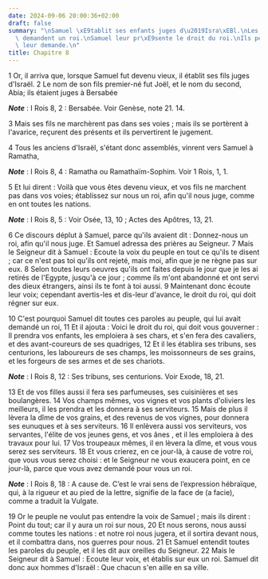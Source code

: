 ```yaml
---
date: 2024-09-06 20:00:36+02:00
draft: false
summary: "\nSamuel \xE9tablit ses enfants juges d\u2019Isra\xEBl.\nLes Isra\xE9lites\
  \ demandent un roi.\nSamuel leur pr\xE9sente le droit du roi.\nIls persistent dans\
  \ leur demande.\n"
title: Chapitre 8
---
```





1 Or, il arriva que, lorsque Samuel fut devenu vieux, il établit ses fils juges d'Israël. 2 Le nom de son fils premier-né fut Joël, et le nom du second, Abia; ils étaient juges à Bersabée

***Note*** :  I Rois 8, 2 : Bersabée. Voir Genèse, note 21. 14.

3 Mais ses fils ne marchèrent pas dans ses voies ; mais ils se portèrent à l'avarice, reçurent des présents et ils pervertirent le jugement.


4 Tous les anciens d'Israël, s'étant donc assemblés, vinrent vers Samuel à Ramatha,

***Note*** :  I Rois 8, 4 : Ramatha ou Ramathaïm-Sophim. Voir 1 Rois, 1, 1.

5 Et lui dirent : Voilà que vous êtes devenu vieux, et vos fils ne marchent pas dans vos voies; établissez sur nous un roi, afin qu'il nous juge, comme en ont toutes les nations.

***Note*** :  I Rois 8, 5 : Voir Osée, 13, 10 ; Actes des Apôtres, 13, 21.


6 Ce discours déplut à Samuel, parce qu'ils avaient dit : Donnez-nous un roi, afin qu'il nous juge. Et Samuel adressa des prières au Seigneur. 7 Mais le Seigneur dit à Samuel : Ecoute la voix du peuple en tout ce qu'ils te disent ; car ce n'est pas toi qu'ils ont rejeté, mais moi, afin que je ne règne pas sur eux. 8 Selon toutes leurs oeuvres qu'ils ont faites depuis le jour que je les ai retirés de l'Egypte, jusqu'à ce jour ; comme ils m'ont abandonné et ont servi des dieux étrangers, ainsi ils te font à toi aussi. 9 Maintenant donc écoute leur voix; cependant avertis-les et dis-leur d'avance, le droit du roi, qui doit régner sur eux.


10 C'est pourquoi Samuel dit toutes ces paroles au peuple, qui lui avait demandé un roi, 11 Et il ajouta : Voici le droit du roi, qui doit vous gouverner : Il prendra vos enfants, les emploiera à ses chars, et s'en fera des cavaliers, et des avant-coureurs de ses quadriges, 12 Et il les établira ses tribuns, ses centurions, les laboureurs de ses champs, les moissonneurs de ses grains, et les forgeurs de ses armes et de ses chariots.

***Note*** :  I Rois 8, 12 : Ses tribuns, ses centurions. Voir Exode, 18, 21.

13 Et de vos filles aussi il fera ses parfumeuses, ses cuisinières et ses boulangères. 14 Vos champs mêmes, vos vignes et vos plants d'oliviers les meilleurs, il les prendra et les donnera à ses serviteurs. 15 Mais de plus il lèvera la dîme de vos grains, et des revenus de vos vignes, pour donnera ses eunuques et à ses serviteurs. 16 Il enlèvera aussi vos serviteurs, vos servantes, l'élite de vos jeunes gens, et vos ânes , et il les emploiera à des travaux pour lui. 17 Vos troupeaux mêmes, il en lèvera la dîme, et vous vous serez ses serviteurs. 18 Et vous crierez, en ce jour-là, à cause de votre roi, que vous vous serez choisi : et le Seigneur ne vous exaucera point, en ce jour-là, parce que vous avez demandé pour vous un roi.

***Note*** :  I Rois 8, 18 : A cause de. C’est le vrai sens de l’expression hébraïque, qui, à la rigueur et au pied de la lettre, signifie de la face de (a facie), comme a traduit la Vulgate.


19 Or le peuple ne voulut pas entendre la voix de Samuel ; mais ils dirent : Point du tout; car il y aura un roi sur nous, 20 Et nous serons, nous aussi comme toutes les nations : et notre roi nous jugera, et il sortira devant nous, et il combattra dans, nos guerres pour nous. 21 Et Samuel entendit toutes les paroles du peuple, et il les dit aux oreilles du Seigneur. 22 Mais le Seigneur dit à Samuel : Ecoute leur voix, et établis sur eux un roi. Samuel dit donc aux hommes d'Israël : Que chacun s'en aille en sa ville.

